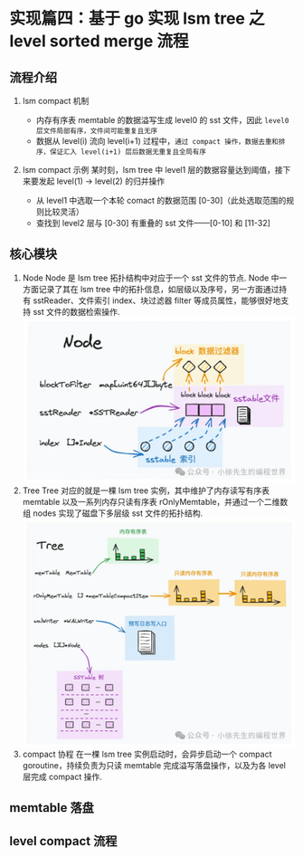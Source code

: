 # 实现篇四：基于 go 实现 lsm tree 之 level sorted merge 流程

## 流程介绍

1. lsm compact 机制

   - 内存有序表 memtable 的数据溢写生成 level0 的 sst 文件，因此 `level0 层文件局部有序，文件间可能重复且无序`
   - 数据从 level(i) 流向 level(i+1) 过程中，`通过 compact 操作，数据去重和排序，保证汇入 level(i+1) 层后数据无重复且全局有序`

2. lsm compact 示例
   某时刻，lsm tree 中 level1 层的数据容量达到阈值，接下来要发起 level(1) -> level(2) 的归并操作

   - 从 level1 中选取一个本轮 comact 的数据范围 [0-30]（此处选取范围的规则比较灵活）
   - 查找到 level2 层与 [0-30] 有重叠的 sst 文件——[0-10] 和 [11-32]

## 核心模块

1. Node
   Node 是 lsm tree 拓扑结构中对应于一个 sst 文件的节点. Node 中一方面记录了其在 lsm tree 中的拓扑信息，如层级以及序号，另一方面通过持有 sstReader、文件索引 index、块过滤器 filter 等成员属性，能够很好地支持 sst 文件的数据检索操作.
   ![alt text](image-18.png)
2. Tree
   Tree 对应的就是一棵 lsm tree 实例，其中维护了内存读写有序表 memtable 以及一系列内存只读有序表 rOnlyMemtable，并通过一个二维数组 nodes 实现了磁盘下多层级 sst 文件的拓扑结构.
   ![alt text](image-19.png)
3. compact 协程
   在一棵 lsm tree 实例启动时，会异步启动一个 compact goroutine，持续负责为只读 memtable 完成溢写落盘操作，以及为各 level 层完成 compact 操作.

## memtable 落盘

## level compact 流程
